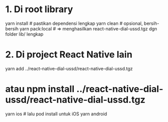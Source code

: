 # 1. Di root library
yarn install           # pastikan dependensi lengkap
yarn clean             # opsional, bersih-bersih
yarn pack:local        # => menghasilkan react-native-dial-ussd.tgz dgn folder lib/ lengkap

# 2. Di project React Native lain
yarn add ../react-native-dial-ussd/react-native-dial-ussd.tgz
# atau npm install ../react-native-dial-ussd/react-native-dial-ussd.tgz
yarn ios   # lalu pod install untuk iOS
yarn android